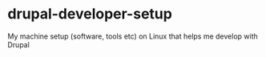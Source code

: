 # drupal-developer-setup
My machine setup (software, tools etc) on Linux that helps me develop with Drupal
